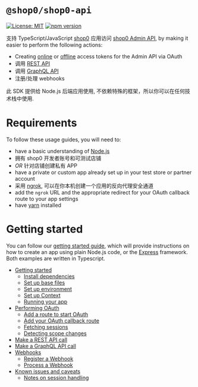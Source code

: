 # `@shop0/shop0-api`

<!-- ![Build Status]() -->

[![License: MIT](https://img.shields.io/badge/License-MIT-green.svg)](LICENSE.md)
[![npm version](https://badge.fury.io/js/%40shop0%2Fshop0-api.svg)](https://badge.fury.io/js/%40shop0%2Fshop0-api)

支持 TypeScript/JavaScript [shop0](https://www.shop0.com) 应用访问 [shop0 Admin API](https://shop0.dev/docs/admin-api), by making it easier to perform the following actions:

- Creating [online](https://shop0.dev/concepts/about-apis/authentication#online-access) or [offline](https://shop0.dev/concepts/about-apis/authentication#offline-access) access tokens for the Admin API via OAuth
- 调用 [REST API](https://shop0.dev/docs/admin-api/rest/reference)
- 调用 [GraphQL API](https://shop0.dev/docs/admin-api/graphql/reference)
- 注册/处理 webhooks

此 SDK 提供给 Node.js 后端应用使用, 不依赖特殊的框架，所以你可以在任何技术栈中使用.

# Requirements

To follow these usage guides, you will need to:

- have a basic understanding of [Node.js](https://nodejs.org)
- 拥有 shop0 开发者账号和可测试店铺
- _OR_ 针对店铺创建私有 APP
- have a private or custom app already set up in your test store or partner account
- 采用 [ngrok](https://ngrok.com), 可以在你本机创建一个应用的反向代理安全通道
- add the `ngrok` URL and the appropriate redirect for your OAuth callback route to your app settings
- have [yarn](https://yarnpkg.com) installed

<!-- Make sure this section is in sync with docs/README.md -->

# Getting started

You can follow our [getting started guide](docs/), which will provide instructions on how to create an app using plain Node.js code, or the [Express](https://expressjs.com/) framework. Both examples are written in Typescript.

- [Getting started](docs/getting_started.md)
  - [Install dependencies](docs/getting_started.md#install-dependencies)
  - [Set up base files](docs/getting_started.md#set-up-base-files)
  - [Set up environment](docs/getting_started.md#set-up-environment)
  - [Set up Context](docs/getting_started.md#set-up-context)
  - [Running your app](docs/getting_started.md#running-your-app)
- [Performing OAuth](docs/usage/oauth.md)
  - [Add a route to start OAuth](docs/usage/oauth.md#add-a-route-to-start-oauth)
  - [Add your OAuth callback route](docs/usage/oauth.md#add-your-oauth-callback-route)
  - [Fetching sessions](docs/usage/oauth.md#fetching-sessions)
  - [Detecting scope changes](docs/usage/oauth.md#detecting-scope-changes)
- [Make a REST API call](docs/usage/rest.md)
- [Make a GraphQL API call](docs/usage/graphql.md)
- [Webhooks](docs/usage/webhooks.md)
  - [Register a Webhook](docs/usage/webhooks.md#register-a-webhook)
  - [Process a Webhook](docs/usage/webhooks.md#process-a-webhook)
- [Known issues and caveats](docs/issues.md)
  - [Notes on session handling](docs/issues.md#notes-on-session-handling)
